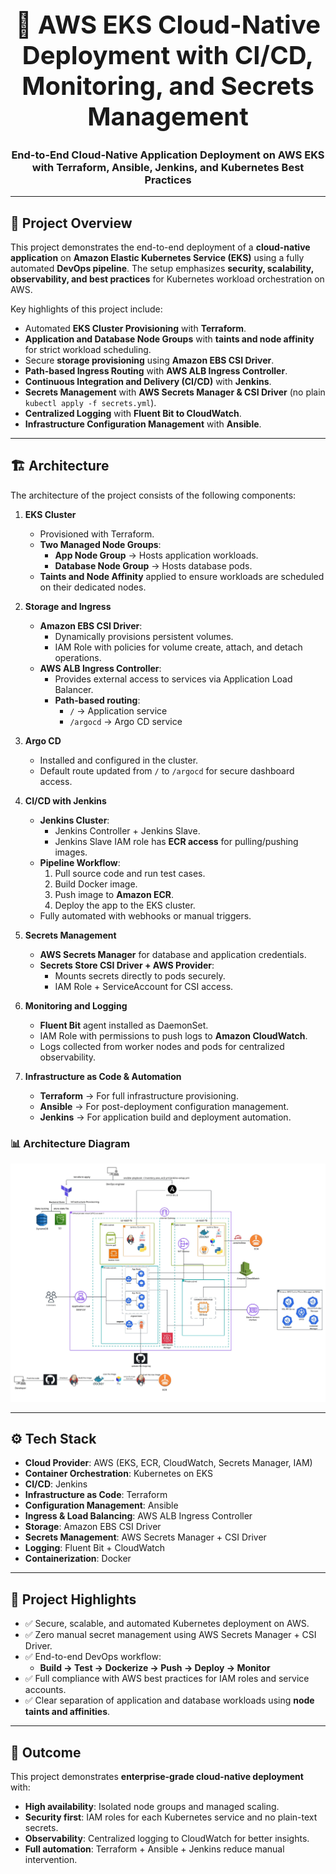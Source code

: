 <h1 align="center" style="font-size: 40px;">🚀 AWS EKS Cloud-Native Deployment with CI/CD, Monitoring, and Secrets Management</h1>

<h3 align="center">End-to-End Cloud-Native Application Deployment on AWS EKS with Terraform, Ansible, Jenkins, and Kubernetes Best Practices</h3>

---

<h2>📖 Project Overview</h2>

This project demonstrates the end-to-end deployment of a **cloud-native application** on **Amazon Elastic Kubernetes Service (EKS)** using a fully automated **DevOps pipeline**. The setup emphasizes **security, scalability, observability, and best practices** for Kubernetes workload orchestration on AWS.  

Key highlights of this project include:

- Automated **EKS Cluster Provisioning** with **Terraform**.
- **Application and Database Node Groups** with **taints and node affinity** for strict workload scheduling.
- Secure **storage provisioning** using **Amazon EBS CSI Driver**.
- **Path-based Ingress Routing** with **AWS ALB Ingress Controller**.
- **Continuous Integration and Delivery (CI/CD)** with **Jenkins**.
- **Secrets Management** with **AWS Secrets Manager & CSI Driver** (no plain `kubectl apply -f secrets.yml`).
- **Centralized Logging** with **Fluent Bit to CloudWatch**.
- **Infrastructure Configuration Management** with **Ansible**.

---

<h2>🏗️ Architecture</h2>

The architecture of the project consists of the following components:

1. <b>EKS Cluster</b>
   - Provisioned with Terraform.
   - <b>Two Managed Node Groups</b>:
     - <b>App Node Group</b> → Hosts application workloads.
     - <b>Database Node Group</b> → Hosts database pods.
   - <b>Taints and Node Affinity</b> applied to ensure workloads are scheduled on their dedicated nodes.

2. <b>Storage and Ingress</b>
   - <b>Amazon EBS CSI Driver</b>:
     - Dynamically provisions persistent volumes.
     - IAM Role with policies for volume create, attach, and detach operations.
   - <b>AWS ALB Ingress Controller</b>:
     - Provides external access to services via Application Load Balancer.
     - <b>Path-based routing</b>:
       - `/` → Application service
       - `/argocd` → Argo CD service

3. <b>Argo CD</b>
   - Installed and configured in the cluster.
   - Default route updated from `/` to `/argocd` for secure dashboard access.

4. <b>CI/CD with Jenkins</b>
   - <b>Jenkins Cluster</b>:
     - Jenkins Controller + Jenkins Slave.
     - Jenkins Slave IAM role has <b>ECR access</b> for pulling/pushing images.
   - <b>Pipeline Workflow</b>:
     1. Pull source code and run test cases.
     2. Build Docker image.
     3. Push image to <b>Amazon ECR</b>.
     4. Deploy the app to the EKS cluster.
   - Fully automated with webhooks or manual triggers.

5. <b>Secrets Management</b>
   - <b>AWS Secrets Manager</b> for database and application credentials.
   - <b>Secrets Store CSI Driver + AWS Provider</b>:
     - Mounts secrets directly to pods securely.
     - IAM Role + ServiceAccount for CSI access.

6. <b>Monitoring and Logging</b>
   - <b>Fluent Bit</b> agent installed as DaemonSet.
   - IAM Role with permissions to push logs to <b>Amazon CloudWatch</b>.
   - Logs collected from worker nodes and pods for centralized observability.

7. <b>Infrastructure as Code & Automation</b>
   - <b>Terraform</b> → For full infrastructure provisioning.
   - <b>Ansible</b> → For post-deployment configuration management.
   - <b>Jenkins</b> → For application build and deployment automation.

### 📊 Architecture Diagram

<p align="center">
  <img src="ivolve_final_project_diagram.jpeg" alt="Project Architecture Diagram" width="800"/>
</p>


---

<h2>⚙️ Tech Stack</h2>

- **Cloud Provider**: AWS (EKS, ECR, CloudWatch, Secrets Manager, IAM)
- **Container Orchestration**: Kubernetes on EKS
- **CI/CD**: Jenkins
- **Infrastructure as Code**: Terraform
- **Configuration Management**: Ansible
- **Ingress & Load Balancing**: AWS ALB Ingress Controller
- **Storage**: Amazon EBS CSI Driver
- **Secrets Management**: AWS Secrets Manager + CSI Driver
- **Logging**: Fluent Bit + CloudWatch
- **Containerization**: Docker

---

<h2>📂 Project Highlights</h2>

- ✅ Secure, scalable, and automated Kubernetes deployment on AWS.
- ✅ Zero manual secret management using AWS Secrets Manager + CSI Driver.
- ✅ End-to-end DevOps workflow:
  - **Build → Test → Dockerize → Push → Deploy → Monitor**
- ✅ Full compliance with AWS best practices for IAM roles and service accounts.
- ✅ Clear separation of application and database workloads using **node taints and affinities**.

---

<h2>🚀 Outcome</h2>

This project demonstrates **enterprise-grade cloud-native deployment** with:

- **High availability**: Isolated node groups and managed scaling.
- **Security first**: IAM roles for each Kubernetes service and no plain-text secrets.
- **Observability**: Centralized logging to CloudWatch for better insights.
- **Full automation**: Terraform + Ansible + Jenkins reduce manual intervention.
